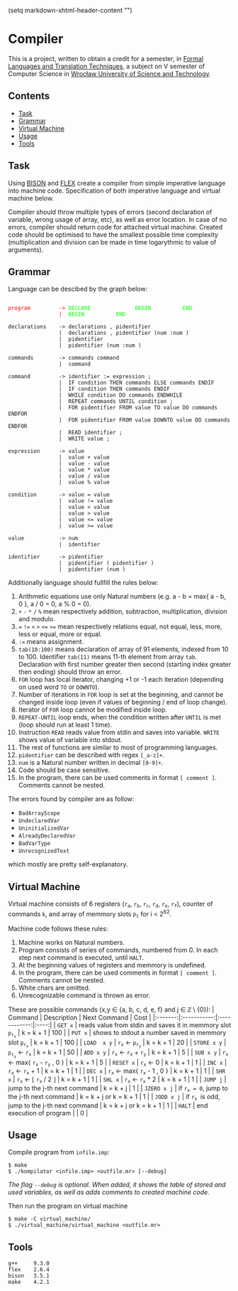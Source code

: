 (setq markdown-xhtml-header-content
"<style>
    .km-color-1 { color: #fff; }
    .km-color-2 { color: #f00; }
    .km-color-3 { color: #0f0; }
    .km-color-4 { color: #00f; }
</style>")

# Compiler

This is a project, written to obtain a credit for a semester, in [Formal Languages and Translation Techniques](https://cs.pwr.edu.pl/gebala/dyd/jftt2020.html), a subject on V semester of Computer Science in [Wrocław University of Science and Technology](https://wppt.pwr.edu.pl/en/).

## Contents
* [Task](#Task)
* [Grammar](#Grammar)
* [Virtual Machine](#Virtual-Machine)
* [Usage](#Usage)
* [Tools](#Tools)

## Task
Using [BISON](https://www.gnu.org/software/bison/) and [FLEX](http://manpages.ubuntu.com/manpages/bionic/man1/freebsd-lex.1.html) create a compiler from simple imperative language into machine code. Specification of both imperative language and virtual machine below.

Compiler should throw multiple types of errors (second declaration of variable, wrong usage of array, etc), as well as error location. In case of no errors, compiler should return code for attached virtual machine. Created code should be optimised to have the smallest possible time complexity (multiplication and division can be made in time logarythmic to value of arguments).

## Grammar
Language can be descibed by the graph below:
<pre><code>
<span style="color: #f00;">program</span>         <span class="km-color-2">-></span> <span class="km-color-3">DECLARE</span> <span class="km-color-1">declarations</span> <span class="km-color-3">BEGIN</span> <span class="km-color-1">commands</span> <span class="km-color-3">END</span>
                <span class="km-color-2">|</span>  <span class="km-color-3">BEGIN</span> <span class="km-color-1">commands</span> <span class="km-color-3">END</span>

declarations    -> declarations , pidentifier
                |  declarations , pidentifier (num :num )
                |  pidentifier
                |  pidentifier (num :num )

commands        -> commands command
                |  command

command         -> identifier := expression ;
                |  IF condition THEN commands ELSE commands ENDIF
                |  IF condition THEN commands ENDIF
                |  WHILE condition DO commands ENDWHILE
                |  REPEAT commands UNTIL condition ;
                |  FOR pidentifier FROM value TO value DO commands ENDFOR
                |  FOR pidentifier FROM value DOWNTO value DO commands ENDFOR
                |  READ identifier ;
                |  WRITE value ;

expression      -> value
                |  value + value
                |  value - value
                |  value * value
                |  value / value
                |  value % value

condition       -> value = value
                |  value != value
                |  value < value
                |  value > value
                |  value <= value
                |  value >= value

value           -> num
                |  identifier

identifier      -> pidentifier
                |  pidentifier ( pidentifier )
                |  pidentifier (num )
</code></pre>

Additionally language should fullfill the rules below:
1. Arithmetic equations use only Natural numbers (e.g. a - b = max{ a - b, 0 }, a / 0 = 0, a % 0 = 0).
2. `+` `-` `*` `/` `%` mean respectively addition, subtraction, multiplication, division and modulo.
3. `=` `!=` `<` `>` `<=` `>=` mean respectively relations equal, not equal, less, more, less or equal, more or equal.
4. `:=` means assignment.
5. `tab(10:100)` means declaration of array of 91 elements, indexed from 10 to 100. Identifier `tab(11)` means 11-th element from array `tab`. Declaration with first number greater then second (starting index greater then ending) should throw an error.
6. `FOR` loop has local iterator, changing +1 or -1 each iteration (depending on used word `TO` or `DOWNTO`).
7. Number of iterations in `FOR` loop is set at the beginning, and cannot be changed inside loop (even if values of beginning / end of loop change).
8. Iterator of `FOR` loop cannot be modified inside loop.
9. `REPEAT-UNTIL` loop ends, when the condition written after `UNTIL` is met (loop should run at least 1 time).
10. Instruction `READ` reads value from stdin and saves into variable. `WRITE` shows value of variable into stdout.
11. The rest of functions are similar to most of programming languages.
12. `pidentifier` can be described with regex `[_a-z]+`.
13. `num` is a Natural number written in decimal `[0-9]+`.
14. Code should be case sensitive.
15. In the program, there can be used comments in format `[ comment ]`. Comments cannot be nested.

The errors found by compiler are as follow:
* `BadArrayScope`
* `UndeclaredVar`
* `UninitializedVar`
* `AlreadyDeclaredVar`
* `BadVarType`
* `UnrecognizedText`

which mostly are pretty self-explanatory.

## Virtual Machine
Virtual machine consists of 6 registers (<code>r<sub>a</sub></code>, <code>r<sub>b</sub></code>, <code>r<sub>c</sub></code>, <code>r<sub>d</sub></code>, <code>r<sub>e</sub></code>, <code>r<sub>f</sub></code>), counter of commands `k`, and array of memmory slots <code>p<sub>i</sub></code> for i < 2<sup>62</sup>.

Machine code follows these rules:
1. Machine works on Natural numbers.
2. Program consists of series of commands, numbered from 0. In each step next command is executed, until `HALT`.
3. At the beginning values of registers and memmory is undefined.
4. In the program, there can be used comments in format `[ comment ]`. Comments cannot be nested.
5. White chars are omitted.
6. Unrecognizable command is thrown as error.

These are possible commands (x,y &#8712; {a, b, c, d, e, f} and j &#8712; &#8484; \ {0}):
| Command | Description | Next Command | Cost |
|:-------:|:-----------:|:------------:|:----:|
| `GET x` | reads value from stdin and saves it in memmory slot <code>p<sub>r<sub>x</sub></sub></code> | k = k + 1 | 100 |
| `PUT x` | shows to stdout a number saved in memmory slot <code>p<sub>r<sub>x</sub></sub></code> | k = k + 1 | 100 |
| `LOAD  x y` | <code>r<sub>x</sub></code> &#8592; <code>p<sub>r<sub>y</sub></sub></code> | k = k + 1 | 20 |
| `STORE x y` | <code>p<sub>r<sub>y</sub></sub></code> &#8592; <code>r<sub>x</sub></code> | k = k + 1 | 50 |
| `ADD x y` | <code>r<sub>x</sub></code> &#8592; <code>r<sub>x</sub></code> + <code>r<sub>y</sub></code> | k = k + 1 | 5 |
| `SUB x y` | <code>r<sub>x</sub></code> &#8592; max{ <code>r<sub>x</sub></code> - <code>r<sub>y</sub></code> , 0 } | k = k + 1 | 5 |
| `RESET x` | <code>r<sub>x</sub></code> &#8592; 0 | k = k + 1 | 1 |
| `INC x` | <code>r<sub>x</sub></code> &#8592; <code>r<sub>x</sub></code> + 1 | k = k + 1 | 1 |
| `DEC x` | <code>r<sub>x</sub></code> &#8592; max{ <code>r<sub>x</sub></code> - 1 , 0 } | k = k + 1 | 1 |
| `SHR x` | <code>r<sub>x</sub></code> &#8592; &#8970; <code>r<sub>x</sub></code> / 2 &#8971; | k = k + 1 | 1 |
| `SHL x` | <code>r<sub>x</sub></code> &#8592; <code>r<sub>x</sub></code> * 2 | k = k + 1 | 1 |
| `JUMP j` | jump to the j-th next command | k = k + j | 1 |
| `JZERO x j` | if <code>r<sub>x</sub> = 0</code>, jump to the j-th next command | k = k + j or k = k + 1 | 1 |
| `JODD x j` | if <code>r<sub>x</sub> </code>is odd, jump to the j-th next command | k = k + j or k = k + 1 | 1 |
| `HALT` | end execution of program | | 0 |


## Usage
Compile program from `infile.imp`:
```
$ make
$ ./kompilator <infile.imp> <outfile.mr> [--debug]
```
*The flag `--debug` is optional. When added, it shows the table of stored and used variables, as well as adds comments to created machine code.*

Then run the program on virtual machine
```
$ make -C virtual_machine/
$ ./virtual_machine/virtual_machine <outfile.mr>
```

## Tools
```
g++     9.3.0
flex    2.6.4
bison   3.5.1
make    4.2.1
```
